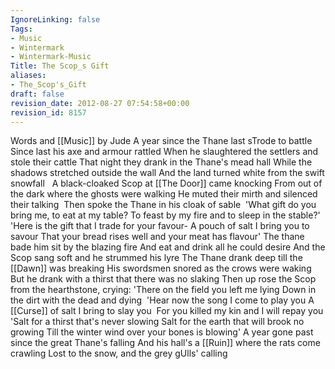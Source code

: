 ```yaml
---
IgnoreLinking: false
Tags:
- Music
- Wintermark
- Wintermark-Music
Title: The Scop_s Gift
aliases:
- The_Scop's_Gift
draft: false
revision_date: 2012-08-27 07:54:58+00:00
revision_id: 8157
---
```


Words and [[Music]] by Jude
A year since the Thane last sTrode to battle
Since last his axe and armour rattled
When he slaughtered the settlers and stole their cattle
That night they drank in the Thane's mead hall
While the shadows stretched outside the wall
And the land turned white from the swift snowfall 
 A black-cloaked Scop at [[The Door]] came knocking
From out of the dark where the ghosts were walking
He muted their mirth and silenced their talking 
Then spoke the Thane in his cloak of sable 
'What gift do you bring me, to eat at my table?
To feast by my fire and to sleep in the stable?'
'Here is the gift that I trade for your favour-
A pouch of salt I bring you to savour
That your bread rises well and your meat has flavour'
The thane bade him sit by the blazing fire
And eat and drink all he could desire
And the Scop sang soft and he strummed his lyre
The Thane drank deep till the [[Dawn]] was breaking
His swordsmen snored as the crows were waking
But he drank with a thirst that there was no slaking
Then up rose the Scop from the hearthstone, crying:
'There on the field you left me lying
Down in the dirt with the dead and dying 
'Hear now the song I come to play you
A [[Curse]] of salt I bring to slay you 
For you killed my kin and I will repay you
'Salt for a thirst that's never slowing
Salt for the earth that will brook no growing
Till the winter wind over your bones is blowing'
A year gone past since the great Thane's falling
And his hall's a [[Ruin]] where the rats come crawling
Lost to the snow, and the grey gUlls' calling